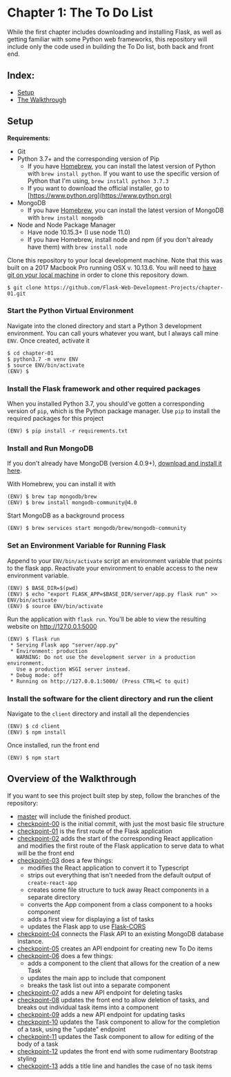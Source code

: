 # Chapter 1: The To Do List

While the first chapter includes downloading and installing Flask, as well as getting familiar with some Python web frameworks, this repository will include only the code used in building the To Do list, both back and front end.

## Index:

- [Setup](#Setup)
- [The Walkthrough](#Overview-of-the-Walkthrough)

## Setup

**Requirements:**

- Git
- Python 3.7+ and the corresponding version of Pip
  - If you have [Homebrew](https://brew.sh/), you can install the latest version of Python with `brew install python`. If you want to use the specific version of Python that I'm using, `brew install python 3.7.3`
  - If you want to download the official installer, go to [https://www.python.org](https://www.python.org)
- MongoDB
  - If you have [Homebrew](https://brew.sh), you can install the latest version of MongoDB with `brew install mongodb`
- Node and Node Package Manager
  - Have node 10.15.3+ (I use node 11.0)
  - If you have Homebrew, install node and npm (if you don't already have them) with `brew install node`

Clone this repository to your local development machine.
Note that this was built on a 2017 Macbook Pro running OSX v. 10.13.6.
You will need to [have git on your local machine](https://git-scm.com/downloads) in order to clone this repository down.

```
$ git clone https://github.com/Flask-Web-Development-Projects/chapter-01.git
```

### Start the Python Virtual Environment

Navigate into the cloned directory and start a Python 3 development environment.
You can call yours whatever you want, but I always call mine `ENV`.
Once created, activate it

```
$ cd chapter-01
$ python3.7 -m venv ENV
$ source ENV/bin/activate
(ENV) $
```

### Install the Flask framework and other required packages

When you installed Python 3.7, you should've gotten a corresponding version of `pip`, which is the Python package manager.
Use `pip` to install the required packages for this project

```
(ENV) $ pip install -r requirements.txt
```

### Install and Run MongoDB

If you don't already have MongoDB (version 4.0.9+), [download and install it here](https://docs.mongodb.com/manual/administration/install-community/).

With Homebrew, you can install it with

```
(ENV) $ brew tap mongodb/brew
(ENV) $ brew install mongodb-community@4.0
```

Start MongoDB as a background process

```
(ENV) $ brew services start mongodb/brew/mongodb-community
```

### Set an Environment Variable for Running Flask

Append to your `ENV/bin/activate` script an environment variable that points to the flask app.
Reactivate your environment to enable access to the new environment variable.

```
(ENV) $ BASE_DIR=$(pwd)
(ENV) $ echo "export FLASK_APP=$BASE_DIR/server/app.py flask run" >> ENV/bin/activate
(ENV) $ source ENV/bin/activate
```

Run the application with `flask run`.
You'll be able to view the resulting website on http://127.0.0.1:5000

```
(ENV) $ flask run
 * Serving Flask app "server/app.py"
 * Environment: production
   WARNING: Do not use the development server in a production environment.
   Use a production WSGI server instead.
 * Debug mode: off
 * Running on http://127.0.0.1:5000/ (Press CTRL+C to quit)
```

### Install the software for the client directory and run the client

Navigate to the `client` directory and install all the dependencies

```
(ENV) $ cd client
(ENV) $ npm install
```

Once installed, run the front end

```
(ENV) $ npm start
```

## Overview of the Walkthrough

If you want to see this project built step by step, follow the branches of the repository:

- [master](https://github.com/Flask-Web-Development-Projects/chapter-01/) will include the finished product.
- [checkpoint-00](https://github.com/Flask-Web-Development-Projects/chapter-01/tree/checkpoint-00) is the initial commit, with just the most basic file structure
- [checkpoint-01](https://github.com/Flask-Web-Development-Projects/chapter-01/tree/checkpoint-01) is the first route of the Flask application
- [checkpoint-02](https://github.com/Flask-Web-Development-Projects/chapter-01/tree/checkpoint-02) adds the start of the corresponding React application and modifies the first route of the Flask application to serve data to what will be the front end
- [checkpoint-03](https://github.com/Flask-Web-Development-Projects/chapter-01/tree/checkpoint-03) does a few things:
  - modifies the React application to convert it to Typescript
  - strips out everything that isn't needed from the default output of `create-react-app`
  - creates some file structure to tuck away React components in a separate directory
  - converts the App component from a class component to a hooks component
  - adds a first view for displaying a list of tasks
  - updates the Flask app to use [Flask-CORS](https://flask-cors.readthedocs.io/en/latest/)
- [checkpoint-04](https://github.com/Flask-Web-Development-Projects/chapter-01/tree/checkpoint-04) connects the Flask API to an existing MongoDB database instance.
- [checkpoint-05](https://github.com/Flask-Web-Development-Projects/chapter-01/tree/checkpoint-05) creates an API endpoint for creating new To Do items
- [checkpoint-06](https://github.com/Flask-Web-Development-Projects/chapter-01/tree/checkpoint-06) does a few things:
  - adds a component to the client that allows for the creation of a new Task
  - updates the main app to include that component
  - breaks the task list out into a separate component
- [checkpoint-07](https://github.com/Flask-Web-Development-Projects/chapter-01/tree/checkpoint-07) adds a new API endpoint for deleting tasks
- [checkpoint-08](https://github.com/Flask-Web-Development-Projects/chapter-01/tree/checkpoint-08) updates the front end to allow deletion of tasks, and breaks out individual task items into a component
- [checkpoint-09](https://github.com/Flask-Web-Development-Projects/chapter-01/tree/checkpoint-09) adds a new API endpoint for updating tasks
- [checkpoint-10](https://github.com/Flask-Web-Development-Projects/chapter-01/tree/checkpoint-10) updates the Task component to allow for the completion of a task, using the "update" endpoint
- [checkpoint-11](https://github.com/Flask-Web-Development-Projects/chapter-01/tree/checkpoint-11) updates the Task component to allow for editing of the body of a task
- [checkpoint-12](https://github.com/Flask-Web-Development-Projects/chapter-01/tree/checkpoint-12) updates the front end with some rudimentary Bootstrap styling
- [checkpoint-13](https://github.com/Flask-Web-Development-Projects/chapter-01/tree/checkpoint-13) adds a title line and handles the case of no task items